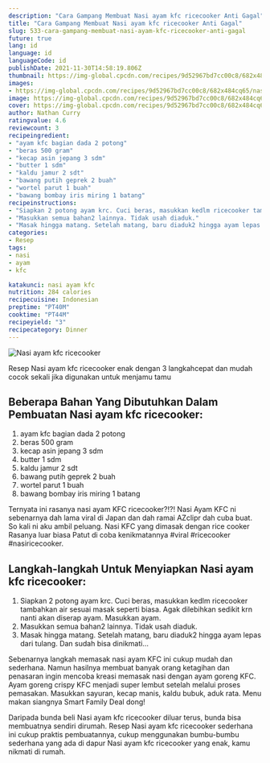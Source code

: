 ```yaml
---
description: "Cara Gampang Membuat Nasi ayam kfc ricecooker Anti Gagal"
title: "Cara Gampang Membuat Nasi ayam kfc ricecooker Anti Gagal"
slug: 533-cara-gampang-membuat-nasi-ayam-kfc-ricecooker-anti-gagal
future: true
lang: id
language: id
languageCode: id
publishDate: 2021-11-30T14:58:19.806Z 
thumbnail: https://img-global.cpcdn.com/recipes/9d52967bd7cc00c8/682x484cq65/nasi-ayam-kfc-ricecooker-foto-resep-utama.png
images:
- https://img-global.cpcdn.com/recipes/9d52967bd7cc00c8/682x484cq65/nasi-ayam-kfc-ricecooker-foto-resep-utama.png
image: https://img-global.cpcdn.com/recipes/9d52967bd7cc00c8/682x484cq65/nasi-ayam-kfc-ricecooker-foto-resep-utama.png
cover: https://img-global.cpcdn.com/recipes/9d52967bd7cc00c8/682x484cq65/nasi-ayam-kfc-ricecooker-foto-resep-utama.png
author: Nathan Curry
ratingvalue: 4.6
reviewcount: 3
recipeingredient:
- "ayam kfc bagian dada 2 potong"
- "beras 500 gram"
- "kecap asin jepang 3 sdm"
- "butter 1 sdm"
- "kaldu jamur 2 sdt"
- "bawang putih geprek 2 buah"
- "wortel parut 1 buah"
- "bawang bombay iris miring 1 batang"
recipeinstructions:
- "Siapkan 2 potong ayam krc. Cuci beras, masukkan kedlm ricecooker tambahkan air sesuai masak seperti biasa. Agak dilebihkan sedikit krn nanti akan diserap ayam. Masukkan ayam."
- "Masukkan semua bahan2 lainnya. Tidak usah diaduk."
- "Masak hingga matang. Setelah matang, baru diaduk2 hingga ayam lepas dari tulang. Dan sudah bisa dinikmati..."
categories:
- Resep
tags:
- nasi
- ayam
- kfc

katakunci: nasi ayam kfc 
nutrition: 284 calories
recipecuisine: Indonesian
preptime: "PT40M"
cooktime: "PT44M"
recipeyield: "3"
recipecategory: Dinner
---
```



![Nasi ayam kfc ricecooker](https://img-global.cpcdn.com/recipes/9d52967bd7cc00c8/682x484cq65/nasi-ayam-kfc-ricecooker-foto-resep-utama.png)

Resep Nasi ayam kfc ricecooker  enak dengan 3 langkahcepat dan mudah cocok sekali jika digunakan untuk menjamu tamu

<!--inarticleads1-->

## Beberapa Bahan Yang Dibutuhkan Dalam Pembuatan Nasi ayam kfc ricecooker:

1. ayam kfc bagian dada 2 potong
1. beras 500 gram
1. kecap asin jepang 3 sdm
1. butter 1 sdm
1. kaldu jamur 2 sdt
1. bawang putih geprek 2 buah
1. wortel parut 1 buah
1. bawang bombay iris miring 1 batang

Ternyata ini rasanya nasi ayam KFC ricecooker?!?! Nasi Ayam KFC ni sebenarnya dah lama viral di Japan dan dah ramai AZclipr dah cuba buat. So kali ni aku ambil peluang. Nasi KFC yang dimasak dengan rice cooker Rasanya luar biasa Patut di coba kenikmatannya #viral #ricecooker #nasiricecooker. 

<!--inarticleads2-->

## Langkah-langkah Untuk Menyiapkan Nasi ayam kfc ricecooker:

1. Siapkan 2 potong ayam krc. Cuci beras, masukkan kedlm ricecooker tambahkan air sesuai masak seperti biasa. Agak dilebihkan sedikit krn nanti akan diserap ayam. Masukkan ayam.
1. Masukkan semua bahan2 lainnya. Tidak usah diaduk.
1. Masak hingga matang. Setelah matang, baru diaduk2 hingga ayam lepas dari tulang. Dan sudah bisa dinikmati...


Sebenarnya langkah memasak nasi ayam KFC ini cukup mudah dan sederhana. Namun hasilnya membuat banyak orang ketagihan dan penasaran ingin mencoba kreasi memasak nasi dengan ayam goreng KFC. Ayam goreng crispy KFC menjadi super lembut setelah melalui proses pemasakan. Masukkan sayuran, kecap manis, kaldu bubuk, aduk rata. Menu makan siangnya Smart Family Deal dong! 

Daripada bunda beli  Nasi ayam kfc ricecooker  diluar terus, bunda  bisa membuatnya sendiri dirumah. Resep  Nasi ayam kfc ricecooker  sederhana ini cukup praktis pembuatannya, cukup menggunakan bumbu-bumbu sederhana yang ada di dapur  Nasi ayam kfc ricecooker  yang enak, kamu nikmati di rumah.
